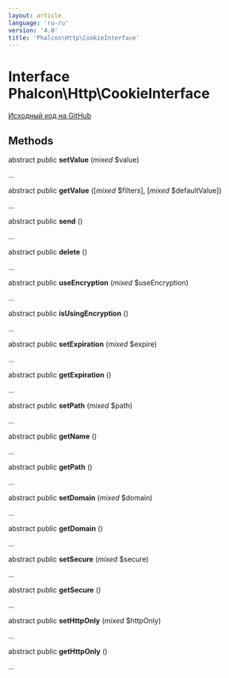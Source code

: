 ```yaml
---
layout: article
language: 'ru-ru'
version: '4.0'
title: 'Phalcon\Http\CookieInterface'
---
```


# Interface **Phalcon\Http\CookieInterface**

<a href="https://github.com/phalcon/cphalcon/tree/v4.0.0/phalcon/http/cookieinterface.zep" class="btn btn-default btn-sm">Исходный код на GitHub</a>

## Methods

abstract public **setValue** (*mixed* $value)

...

abstract public **getValue** ([*mixed* $filters], [*mixed* $defaultValue])

...

abstract public **send** ()

...

abstract public **delete** ()

...

abstract public **useEncryption** (*mixed* $useEncryption)

...

abstract public **isUsingEncryption** ()

...

abstract public **setExpiration** (*mixed* $expire)

...

abstract public **getExpiration** ()

...

abstract public **setPath** (*mixed* $path)

...

abstract public **getName** ()

...

abstract public **getPath** ()

...

abstract public **setDomain** (*mixed* $domain)

...

abstract public **getDomain** ()

...

abstract public **setSecure** (*mixed* $secure)

...

abstract public **getSecure** ()

...

abstract public **setHttpOnly** (*mixed* $httpOnly)

...

abstract public **getHttpOnly** ()

...